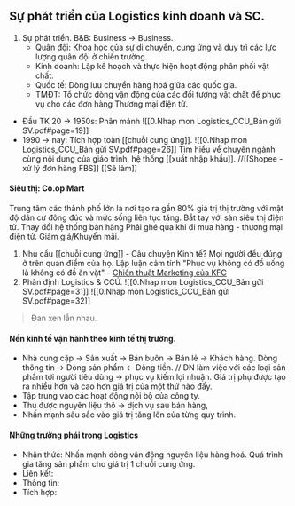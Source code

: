 ## Sự phát triển của Logistics kinh doanh và SC.
1. Sự phát triển.
B&B: Business -> Business.
	- Quân đội: Khoa học của sự di chuyển, cung ứng và duy trì các lực lượng quân đội ở chiến trường.
	- Kinh doanh: Lập kế hoạch và thực hiện hoạt động phân phối vật chất.
	- Quốc tế: Dòng lưu chuyển hàng hoá giữa các quốc gia.
	- TMĐT: Tổ chức dòng vận động của các đối tượng vật chất để phục vụ cho các đơn hàng Thương mại điện tử.
- Đầu TK 20 -> 1950s: Phân mảnh
![[0.Nhap mon Logistics_CCU_Bản gửi SV.pdf#page=19]]
- 1990 -> nay: Tích hợp toàn [[chuỗi cung ứng]].
  ![[0.Nhap mon Logistics_CCU_Bản gửi SV.pdf#page=26]]
	Tìm hiểu về chuyên ngành cùng nội dung của giáo trình, hệ thống [[xuất nhập khẩu]].
//[[Shopee - xử lý đơn hàng FBS]] [[Sẽ làm]]
#### Siêu thị: Co.op Mart
Trung tâm các thành phố lớn là nơi tạo ra gần 80% giá trị thị trường với mật độ dân cư đông đúc và mức sống liên tục tăng.
	Bắt tay với sàn siêu thị điện tử.
	Thay đổi hệ thống bán hàng
	Phải ghé qua khi đi mua hàng - thương mại điện tử.
	Giảm giá/Khuyến mãi.
1. Nhu cầu [[chuỗi cung ứng]] - Câu chuyện Kinh tế?
	Mọi người đều đúng ở trên quan điểm của họ.
	Lập luận cảm tính "Phục vụ không có đồ uống là không có đồ ăn vặt" - [Chiến thuật Marketing của KFC](https://www.brandsvietnam.com/congdong/topic/324752-Chien-luoc-Marketing-cua-KFC-Dinh-vi-thuong-hieu-thanh-cong-tren-thi-truong)
2. Phân định Logistics & CCỨ.
     ![[0.Nhap mon Logistics_CCU_Bản gửi SV.pdf#page=31]]
  ![[0.Nhap mon Logistics_CCU_Bản gửi SV.pdf#page=32]]
> Đan xen lẫn nhau.
#### Nền kinh tế vận hành theo kinh tế thị trường.
- Nhà cung cập -> Sản xuất -> Bán buôn -> Bán lẻ -> Khách hàng.
	Dòng thông tin -> Dòng sản phẩm <- Dòng tiền.
// DN làm việc với các loại sản phẩm tới người tiêu dùng -> phục vụ kiếm lợi nhuận.
Giá trị phụ được tạo ra nhiều hơn và cao hơn giá trị của một thứ nào đấy.
- Tập trung vào các hoạt động nội bộ của công ty.
- Thu được nguyên liệu thô -> dịch vụ sau bán hàng,
- Nhấn mạnh sâu sắc vào giá trị tăng lên của từng quy trình.
#### Những trường phái trong Logistics
- Nhận thức:
	Nhấn mạnh dòng vận động nguyên liệu hàng hoá.
	Quá trình gia tăng sản phẩm cho giá trị 1 chuỗi cung ứng.
- Liên kết:
- Thông tin:
- Tích hợp:
